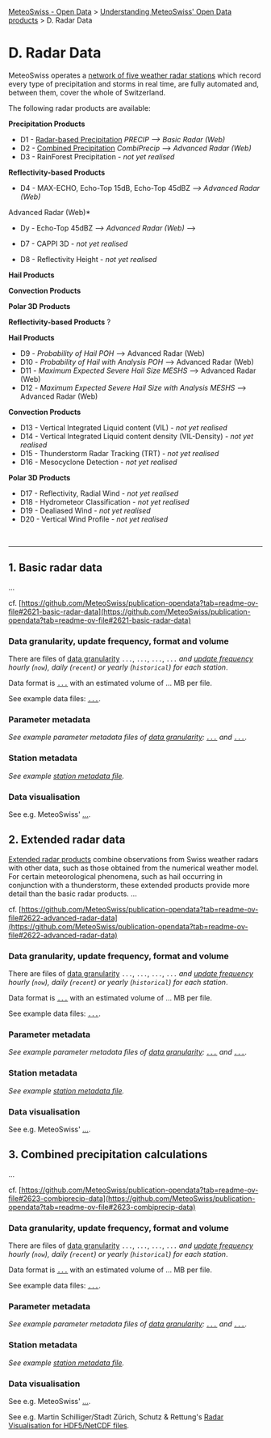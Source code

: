 [MeteoSwiss - Open Data](https://github.com/MeteoSwiss/opendata/blob/main/README.md) > [Understanding MeteoSwiss' Open Data products](https://github.com/MeteoSwiss/opendata/blob/main/README.md#understanding-meteoswiss-open-data-products) > D. Radar Data

# D. Radar Data
MeteoSwiss operates a [network of five weather radar stations](https://www.meteoswiss.admin.ch/weather/measurement-systems/atmosphere/weather-radar-network.html) which record every type of precipitation and storms in real time, are fully automated and, between them, cover the whole of Switzerland.

The following radar products are available:

**Precipitation Products**
- D1 - [Radar-based Precipitation](#d1---radar-based-precipitation) *PRECIP --> Basic Radar (Web)*
- D2 - [Combined Precipitation](d2---combined-precipitation) *CombiPrecip --> Advanced Radar (Web)*
- D3 - RainForest Precipitation - *not yet realised*

**Reflectivity-based Products**
- D4 - MAX-ECHO, Echo-Top 15dB, Echo-Top 45dBZ *--> Advanced Radar (Web)*

<!--
- Dx - Echo-Top 15dB *--> Advanced Radar (Web)*
- Dy - Echo-Top 45dBZ *--> Advanced Radar (Web)*
--> 

- D7 - CAPPI 3D - *not yet realised*
- D8 - Reflectivity Height - *not yet realised*

**Hail Products**

**Convection Products**

**Polar 3D Products**



**Reflectivity-based Products** ?


**Hail Products**
- D9 - *Probability of Hail* *POH* --> Advanced Radar (Web)
- D10 - *Probability of Hail with Analysis* *POH* --> Advanced Radar (Web)
- D11 - *Maximum Expected Severe Hail Size* *MESHS* --> Advanced Radar (Web)
- D12 - *Maximum Expected Severe Hail Size with Analysis* *MESHS* --> Advanced Radar (Web)

**Convection Products**
- D13 - Vertical Integrated Liquid content (VIL) - *not yet realised*
- D14 - Vertical Integrated Liquid content density (VIL-Density) - *not yet realised*
- D15 - Thunderstorm Radar Tracking (TRT) - *not yet realised*
- D16 - Mesocyclone Detection - *not yet realised*

**Polar 3D Products**
- D17 - Reflectivity, Radial Wind - *not yet realised*
- D18 - Hydrometeor Classification - *not yet realised*
- D19 - Dealiased Wind - *not yet realised*
- D20 - Vertical Wind Profile - *not yet realised*

<br>

---

## 1. Basic radar data
... 

cf. [https://github.com/MeteoSwiss/publication-opendata?tab=readme-ov-file#2621-basic-radar-data](https://github.com/MeteoSwiss/publication-opendata?tab=readme-ov-file#2621-basic-radar-data)

### Data granularity, update frequency, format and volume
There are files of [data granularity](https://github.com/MeteoSwiss/opendata-download?tab=readme-ov-file#data-granularity) `...`, `...`, `...`, `...` *and [update frequency](https://github.com/MeteoSwiss/opendata-download/blob/main/README.md#update-frequency) hourly (`now`), daily (`recent`) or yearly (`historical`) for each station*.

Data format is [`...`](...) with an estimated volume of ... MB per file.

See example data files: [`...`](...).

### Parameter metadata
*See example parameter metadata files of [data granularity](https://github.com/MeteoSwiss/opendata-download?tab=readme-ov-file#data-granularity): [`...`](...) and [`...`](...).*

<!-- ### Codes -->
<!-- ... -->

### Station metadata
*See example [station metadata file](...).*

### Data visualisation
See e.g. MeteoSwiss' [...](...).

## 2. Extended radar data
[Extended radar products](https://www.meteoswiss.admin.ch/services-and-publications/service/weather-and-climate-products/radard-avanced.html) combine observations from Swiss weather radars with other data, such as those obtained from the numerical weather model. For certain meteorological phenomena, such as hail occurring in conjunction with a thunderstorm, these extended products provide more detail than the basic radar products. ...

cf. [https://github.com/MeteoSwiss/publication-opendata?tab=readme-ov-file#2622-advanced-radar-data](https://github.com/MeteoSwiss/publication-opendata?tab=readme-ov-file#2622-advanced-radar-data)

### Data granularity, update frequency, format and volume
There are files of [data granularity](https://github.com/MeteoSwiss/opendata-download?tab=readme-ov-file#data-granularity) `...`, `...`, `...`, `...` *and [update frequency](https://github.com/MeteoSwiss/opendata-download/blob/main/README.md#update-frequency) hourly (`now`), daily (`recent`) or yearly (`historical`) for each station*.

Data format is [`...`](...) with an estimated volume of ... MB per file.

See example data files: [`...`](...).

### Parameter metadata
*See example parameter metadata files of [data granularity](https://github.com/MeteoSwiss/opendata-download?tab=readme-ov-file#data-granularity): [`...`](...) and [`...`](...).*

<!-- ### Codes -->
<!-- ... -->

### Station metadata
*See example [station metadata file](...).*

### Data visualisation
See e.g. MeteoSwiss' [...](...).

## 3. Combined precipitation calculations
... 

cf. [https://github.com/MeteoSwiss/publication-opendata?tab=readme-ov-file#2623-combiprecip-data](https://github.com/MeteoSwiss/publication-opendata?tab=readme-ov-file#2623-combiprecip-data)

### Data granularity, update frequency, format and volume
There are files of [data granularity](https://github.com/MeteoSwiss/opendata-download?tab=readme-ov-file#data-granularity) `...`, `...`, `...`, `...` *and [update frequency](https://github.com/MeteoSwiss/opendata-download/blob/main/README.md#update-frequency) hourly (`now`), daily (`recent`) or yearly (`historical`) for each station*.

Data format is [`...`](...) with an estimated volume of ... MB per file.

See example data files: [`...`](...).

### Parameter metadata
*See example parameter metadata files of [data granularity](https://github.com/MeteoSwiss/opendata-download?tab=readme-ov-file#data-granularity): [`...`](...) and [`...`](...).*

<!-- ### Codes -->
<!-- ... -->

### Station metadata
*See example [station metadata file](...).*

### Data visualisation
See e.g. MeteoSwiss' [...](...).

See e.g. Martin Schilliger/Stadt Zürich, Schutz & Rettung's [Radar Visualisation for HDF5/NetCDF files](https://github.com/martinschilliger/Radar-Visualisation).
